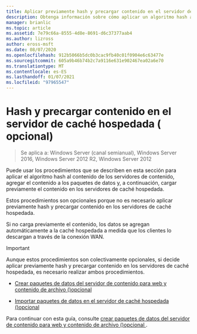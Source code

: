 ```yaml
---
title: Aplicar previamente hash y precargar contenido en el servidor de caché hospedada (opcional)
description: Obtenga información sobre cómo aplicar un algoritmo hash al contenido de los servidores de contenido, agregar el contenido a los paquetes de datos y, a continuación, cargar previamente el contenido en los servidores de caché hospedada.
manager: brianlic
ms.topic: article
ms.assetid: 7e79c66a-8555-4d8e-8691-d6c37377aab4
ms.author: lizross
author: eross-msft
ms.date: 08/07/2020
ms.openlocfilehash: 912b5066b5dc0b3cac9fb40c01f0904e6c63477e
ms.sourcegitcommit: 605a9b46b74b2c7a9116e631e902467ea02a6e70
ms.translationtype: MT
ms.contentlocale: es-ES
ms.lasthandoff: 01/07/2021
ms.locfileid: "97965547"
---
```

# <a name="prehash-and-preload-content-on-the-hosted-cache-server-optional"></a>Hash y precargar contenido en el servidor de caché hospedada \( opcional\)

>Se aplica a: Windows Server (canal semianual), Windows Server 2016, Windows Server 2012 R2, Windows Server 2012

Puede usar los procedimientos que se describen en esta sección para aplicar el algoritmo hash al contenido de los servidores de contenido, agregar el contenido a los paquetes de datos y, a continuación, cargar previamente el contenido en los servidores de caché hospedada.

Estos procedimientos son opcionales porque no es necesario aplicar previamente hash y precargar contenido en los servidores de caché hospedada.

Si no carga previamente el contenido, los datos se agregan automáticamente a la caché hospedada a medida que los clientes lo descargan a través de la conexión WAN.

>[!IMPORTANT]
>Aunque estos procedimientos son colectivamente opcionales, si decide aplicar previamente hash y precargar contenido en los servidores de caché hospedada, es necesario realizar ambos procedimientos.

- [Crear paquetes de datos del servidor de contenido para web y contenido de archivo &#40;&#41;opcional ](8-Bc-Data-Packages.md)

- [Importar paquetes de datos en el servidor de caché hospedada &#40;&#41;opcional ](9-Bc-Import-Data.md)

Para continuar con esta guía, consulte [crear paquetes de datos del servidor de contenido para web y contenido de archivo &#40;&#41;opcional ](8-Bc-Data-Packages.md).
